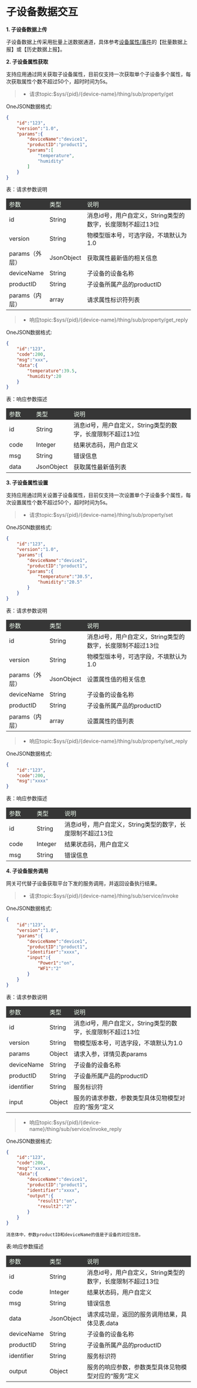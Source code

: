 # 子设备数据交互

**1. 子设备数据上传**

子设备数据上传采用批量上送数据通道，具体参考[设备属性/事件](/book/qinghua/Device-management/object-model-cp/device-attribute.md)的【批量数据上报】或【历史数据上报】。

**2. 子设备属性获取**

支持应用通过网关获取子设备属性，目前仅支持一次获取单个子设备多个属性，每次获取属性个数不超过50个，超时时间为5s。

>- 请求topic:$sys/{pid}/{device-name}/thing/sub/property/get

OneJSON数据格式:

````json
{
    "id":"123",
    "version":"1.0",
    "params":{
        "deviceName":"device1",
        "productID":"product1",
        "params":[
            "temperature",
            "humidity"
        ]
    }
}
````

表：请求参数说明

<table>
<tr style="background-color:#363636; color:#F0FFF0;"><td width="15%">参数</td><td>类型</td><td width="70%">说明</td></tr>
<tr><td>id</td><td>String</td><td>消息id号，用户自定义，String类型的数字，长度限制不超过13位</td></tr>
<tr><td>version</td><td>String</td><td>物模型版本号，可选字段，不填默认为1.0</td></tr>
<tr><td>params（外层）</td><td>JsonObject</td><td>获取属性最新值的相关信息</td></tr>
<tr><td>deviceName</td><td>String</td><td>子设备的设备名称</td></tr>
<tr><td>productID</td><td> String</td><td>子设备所属产品的productID</td></tr>
<tr><td>params（内层）</td><td>array</td><td>请求属性标识符列表</td></tr>
</table>

>- 响应topic:$sys/{pid}/{device-name}/thing/sub/property/get_reply

OneJSON数据格式:

````json
{
    "id":"123",
    "code":200,
    "msg":"xxx",
    "data":{
        "temperature":39.5,
        "humidity":20
    }
}
````

表：响应参数描述

<table>
<tr style="background-color:#363636; color:#F0FFF0;"><td width="15%">参数</td><td>类型</td><td width="70%">说明</td></tr>
<tr><td>id</td><td>String</td><td>消息id号，用户自定义，String类型的数字，长度限制不超过13位</td></tr>
<tr><td>code</td><td>Integer</td><td>结果状态码，用户自定义</td></tr>
<tr><td>msg</td><td>String</td><td> 错误信息</td></tr>
<tr><td>data</td><td>JsonObject</td><td>获取属性最新值列表</td></tr>
</table>

**3. 子设备属性设置**

支持应用通过网关设置子设备属性，目前仅支持一次设置单个子设备多个属性，每次设置属性个数不超过50个，超时时间为5s。

>- 请求topic:$sys/{pid}/{device-name}/thing/sub/property/set

OneJSON数据格式:

````json
{
    "id":"123",
    "version":"1.0",
    "params":{
        "deviceName":"device1",
        "productID":"product1",
        "params":{
            "temperature":"30.5",
            "humidity":"20.5"
        }
    }
}
````

表：请求参数说明

<table>
<tr style="background-color:#363636; color:#F0FFF0;"><td width="15%">参数</td><td>类型</td><td width="70%">说明</td></tr>
<tr><td>id</td><td>String</td><td>消息id号，用户自定义，String类型的数字，长度限制不超过13位</td></tr>
<tr><td>version</td><td>String</td><td>物模型版本号，可选字段，不填默认为1.0</td></tr>
<tr><td>params（外层）</td><td>JsonObject</td><td>设置属性值的相关信息</td></tr>
<tr><td>deviceName</td><td>String</td><td>子设备的设备名称</td></tr>
<tr><td>productID</td><td> String</td><td>子设备所属产品的productID</td></tr>
<tr><td>params（内层）</td><td>array</td><td>设置属性的值列表</td></tr>
</table>

>- 响应topic:$sys/{pid}/{device-name}/thing/sub/property/set_reply

OneJSON数据格式:

````json
{
    "id":"123",
    "code":200,
    "msg":"xxxx"
}
````

表：响应参数描述

<table>
<tr style="background-color:#363636; color:#F0FFF0;"><td width="15%">参数</td><td>类型</td><td width="70%">说明</td></tr>
<tr><td>id</td><td>String</td><td>消息id号，用户自定义，String类型的数字，长度限制不超过13位</td></tr>
<tr><td>code</td><td>Integer</td><td>结果状态码，用户自定义</td></tr>
<tr><td>msg</td><td>String</td><td>错误信息</td></tr>
</table>

**4. 子设备服务调用**

网关可代替子设备获取平台下发的服务调用，并返回设备执行结果。

>- 请求topic:$sys/{pid}/{device-name}/thing/sub/service/invoke

OneJSON数据格式:

````json
{
    "id":"123",
    "version":"1.0",
    "params":{
        "deviceName":"device1",
        "productID":"product1",
        "identifier":"xxxx",
        "input":{
            "Power1":"on",
            "WF1":"2"
        }
    }
}
````

表：请求参数说明

<table>
<tr style="background-color:#363636; color:#F0FFF0;"><td width="15%">参数</td><td>类型</td><td width="70%">说明</td></tr>
<tr><td>id</td><td>String</td><td>消息id号，用户自定义，String类型的数字，长度限制不超过13位</td></tr>
<tr><td>version</td><td>String</td><td>物模型版本号，可选字段，不填默认为1.0</td></tr>
<tr><td>params</td><td>Object</td><td>请求入参，详情见表params</td></tr>
<tr><td>deviceName</td><td>String</td><td>子设备的设备名称</td></tr>
<tr><td>productID</td><td> String</td><td>子设备所属产品的productID</td></tr>
<tr><td>identifier</td><td>String</td><td>服务标识符</td></tr>
<tr><td>input</td><td>Object</td><td>服务的请求参数，参数类型具体见物模型对应的“服务”定义</td></tr>
</table>

>- 响应topic:$sys/{pid}/{device-name}/thing/sub/service/invoke_reply

OneJSON数据格式:

````json
{
    "id":"123",
    "code":200,
    "msg":"xxxx",
    "data":{
        "deviceName":"device1",
        "productID":"product1",
        "identifier":"xxxx",
        "output":{
            "result1":"on",
            "result2":"2"
        }
    }
}
````

````
消息体中，参数productID和deviceName的值是子设备的对应信息。
````

表:响应参数描述

<table>
<tr style="background-color:#363636; color:#F0FFF0;"><td width="15%">参数</td><td>类型</td><td width="70%">说明</td></tr>
<tr><td>id</td><td>String</td><td>消息id号，用户自定义，String类型的数字，长度限制不超过13位</td></tr>
<tr><td>code</td><td>Integer</td><td>结果状态码，用户自定义</td></tr>
<tr><td>msg</td><td> String</td><td>错误信息</td></tr>
<tr><td>data</td><td>JsonObject</td><td>请求成功是，返回的服务调用结果，具体见表.data</td></tr>
<tr><td>deviceName</td><td>String</td><td>子设备的设备名称</td></tr>
<tr><td>productID</td><td> String</td><td>子设备所属产品的productID</td></tr>
<tr><td>identifier</td><td>String</td><td>服务标识符</td></tr>
<tr><td>output</td><td>Object</td><td>服务的响应参数，参数类型具体见物模型对应的“服务”定义</td></tr>
</table>
